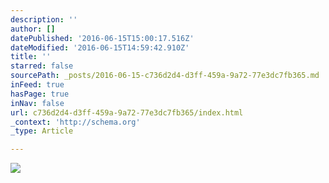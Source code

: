 ```yaml
---
description: ''
author: []
datePublished: '2016-06-15T15:00:17.516Z'
dateModified: '2016-06-15T14:59:42.910Z'
title: ''
starred: false
sourcePath: _posts/2016-06-15-c736d2d4-d3ff-459a-9a72-77e3dc7fb365.md
inFeed: true
hasPage: true
inNav: false
url: c736d2d4-d3ff-459a-9a72-77e3dc7fb365/index.html
_context: 'http://schema.org'
_type: Article

---
```

![](https://the-grid-user-content.s3-us-west-2.amazonaws.com/a22c69eb-3618-4bd9-993b-fe6b189a756c.gif)